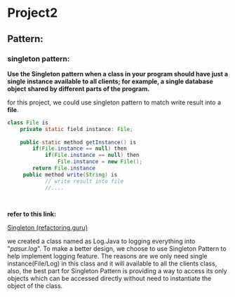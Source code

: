 # Project2

## Pattern:

### **singleton pattern**:

**Use the Singleton pattern when a class in your program should have just a single instance available to all clients; for example, a single database object shared by different parts of the program.**

for this project, we could use singleton pattern to match write result into a **file**. 

```java
class File is
    private static field instance: File;
	
	public static method getInstance() is
        if(File.instance == null) then
            if(File.instance == null) then
                File.instance = new File();
		return File.instance
     public method write(String) is
            // write result into file
            //....
    
        
```

**refer to this link:**

[Singleton (refactoring.guru)](https://refactoring.guru/design-patterns/singleton)

we created a class named as Log.Java to logging everything into "*pasur.log*". To make a better design, we choose to use Singleton Pattern to help implement logging feature. The reasons are we only need single instance(File/Log) in this class and it will available to all the clients class, also, the best part for Singleton Pattern is providing a way to access its only objects which can be accessed directly without need to instantiate the object of the class. 

